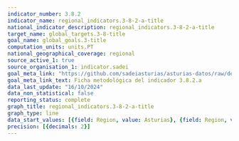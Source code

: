 ```yaml
---
indicator_number: 3.8.2
indicator_name: regional_indicators.3-8-2-a-title
national_indicator_description: regional_indicators.3-8-2-a-title
target_name: global_targets.3-8-title
goal_name: global_goals.3-title
computation_units: units.PT
national_geographical_coverage: regional
source_active_1: true
source_organisation_1: indicator.sadei
goal_meta_link: "https://github.com/sadeiasturias/asturias-datos/raw/develop/descargas/metodologia/3.8.2.a.pdf"
goal_meta_link_text: Ficha metodológica del indicador 3.8.2.a
data_last_update: "16/10/2024"
data_non_statistical: false
reporting_status: complete
graph_title: regional_indicators.3-8-2-a-title
graph_type: line
data_start_values: [{field: Region, value: Asturias}, {field: Region, value: España}]
precision: [{decimals: 2}]
---
```

